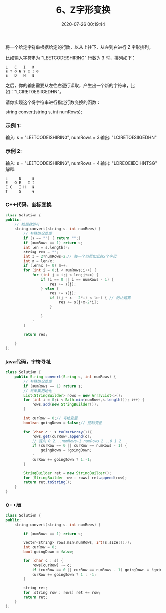 ﻿---
title: 6、Z字形变换
categories:
- leetcode
tags:
  - null
date: 2020-07-26 00:19:44
---

将一个给定字符串根据给定的行数，以从上往下、从左到右进行 Z 字形排列。

比如输入字符串为 "LEETCODEISHIRING" 行数为 3 时，排列如下：
```
L   C   I   R
E T O E S I I G
E   D   H   N
```
之后，你的输出需要从左往右逐行读取，产生出一个新的字符串，比如："LCIRETOESIIGEDHN"。

请你实现这个将字符串进行指定行数变换的函数：

string convert(string s, int numRows);
### 示例 1:

输入: s = "LEETCODEISHIRING", numRows = 3
输出: "LCIRETOESIIGEDHN"
### 示例 2:

输入: s = "LEETCODEISHIRING", numRows = 4
输出: "LDREOEIIECIHNTSG"
解释:
```
L     D     R
E   O E   I I
E C   I H   N
T     S     G
```
<!-- 来源：力扣（LeetCode）
链接：https://leetcode-cn.com/problems/zigzag-conversion
著作权归领扣网络所有。商业转载请联系官方授权，非商业转载请注明出处。 -->

### C++代码，坐标变换
```c++
class Solution {
public:
    // 找规律即可
    string convert(string s, int numRows) {
        // 特殊情况处理
        if (s == "") { return "";}
        if (numRows == 1) return s;
        int len = s.length();
        string res = "";
        int x = 2*numRows-2;// 每一个但愿如此有x个字母
        int m = len/x;
        if (len%x != 0) m++;
        for (int i = 0;i < numRows;i++) {
            for (int j = i;j < len;j+=x) {
                if (i == 0 || i == numRows - 1) {
                    res += s[j];
                } else {
                    res += s[j];
                    if ((j + x - 2*i) < len) { // 防止越界
                        res += s[j+x-2*i];
                    }
                    
                }
            }
        }
        
        return res;
        
    }
};
```

### java代码，字符寻址
```Java
class Solution {
    public String convert(String s, int numRows) {
        // 特殊情况处理
        if (numRows == 1) return s;
        // 结果集初始化
        List<StringBuilder> rows = new ArrayList<>();
        for (int i = 0;i < Math.min(numRows,s.length()); i++) {
            rows.add(new StringBuilder());
        }
        
        int curRow = 0;// 寻址变量
        boolean goingDown = false;// 控制变量
        
        for (char c : s.toCharArray()){
            rows.get(curRow).append(c);
            // 变向 0 2...numRows-1 numRows-2 ..0 1 2
            if (curRow == 0 || curRow == numRows - 1) {
                goingDown = !goingDown;
            }
            curRow += goingDown ? 1:-1;
        }
        
        StringBuilder ret = new StringBuilder();
        for (StringBuilder row : rows) ret.append(row);
        return ret.toString();
    }
}
```
### C++版
```C++
class Solution {
public:
    string convert(string s, int numRows) {

        if (numRows == 1) return s;

        vector<string> rows(min(numRows, int(s.size())));
        int curRow = 0;
        bool goingDown = false;

        for (char c : s) {
            rows[curRow] += c;
            if (curRow == 0 || curRow == numRows - 1) goingDown = !goingDown;
            curRow += goingDown ? 1 : -1;
        }

        string ret;
        for (string row : rows) ret += row;
        return ret;
    }
};
```